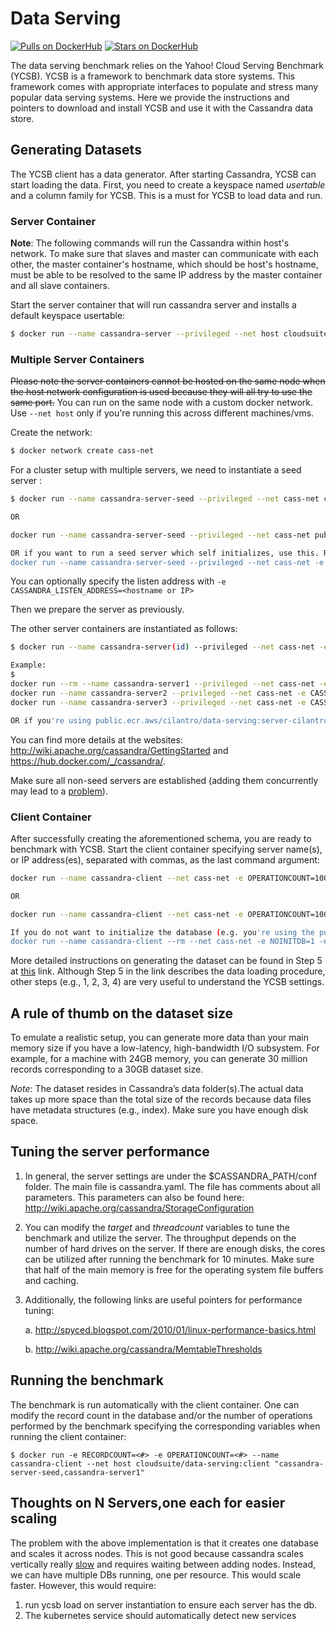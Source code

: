 # Data Serving

[![Pulls on DockerHub][dhpulls]][dhrepo] [![Stars on DockerHub][dhstars]][dhrepo]

The data serving benchmark relies on the Yahoo! Cloud Serving Benchmark (YCSB). YCSB is a framework to benchmark data store systems. This framework comes with appropriate interfaces to populate and stress many popular data serving systems. Here we provide the instructions and pointers to download and install YCSB and use it with the Cassandra data store.

## Generating Datasets

The YCSB client has a data generator. After starting Cassandra, YCSB can start loading the data. First, you need to create a keyspace named *usertable* and a column family for YCSB. This is a must for YCSB to load data and run.



### Server Container

**Note**: The following commands will run the Cassandra within host's network. To make sure that slaves and master can communicate with each other, the master container's hostname, which should be host's hostname, must be able to be resolved to the same IP address by the master container and all slave containers. 

Start the server container that will run cassandra server and installs a default keyspace usertable:

```bash
$ docker run --name cassandra-server --privileged --net host cloudsuite/data-serving:server
```
### Multiple Server Containers

~~Please note the server containers cannot be hosted on the same node when the host network configuration is used because they will all try to use the same port.~~
You can run on the same node with a custom docker network. Use `--net host` only if you're running this across different machines/vms. 

Create the network:
```bash
$ docker network create cass-net
```

For a cluster setup with multiple servers, we need to instantiate a seed server :

```bash
$ docker run --name cassandra-server-seed --privileged --net cass-net cloudsuite/data-serving:server

OR

docker run --name cassandra-server-seed --privileged --net cass-net public.ecr.aws/cilantro/data-serving:server

OR if you want to run a seed server which self initializes, use this. Remember to set recordcount equal to your client's.
docker run --name cassandra-server-seed --privileged --net cass-net -e RECORDCOUNT=1000 public.ecr.aws/cilantro/data-serving:server-cilantro
```

You can optionally specify the listen address with `-e CASSANDRA_LISTEN_ADDRESS=<hostname or IP>`

Then we prepare the server as previously.

The other server containers are instantiated as follows:

```bash
$ docker run --name cassandra-server(id) --privileged --net cass-net -e CASSANDRA_SEEDS=cassandra-server-seed cloudsuite/data-serving:server

Example:
$ 
docker run --rm --name cassandra-server1 --privileged --net cass-net -e CASSANDRA_SEEDS=cassandra-server-seed public.ecr.aws/cilantro/data-serving:server
docker run --name cassandra-server2 --privileged --net cass-net -e CASSANDRA_SEEDS=cassandra-server-seed cloudsuite/data-serving:server
docker run --name cassandra-server3 --privileged --net cass-net -e CASSANDRA_SEEDS=cassandra-server-seed cloudsuite/data-serving:server

OR if you're using public.ecr.aws/cilantro/data-serving:server-cilantro, simply create more of them as indepdent DBs
```

You can find more details at the websites: http://wiki.apache.org/cassandra/GettingStarted and https://hub.docker.com/_/cassandra/.

Make sure all non-seed servers are established (adding them concurrently may lead to a [problem](https://docs.datastax.com/en/cassandra/2.1/cassandra/operations/ops_add_node_to_cluster_t.html)).

### Client Container
After successfully creating the aforementioned schema, you are ready to benchmark with YCSB.
Start the client container specifying server name(s), or IP address(es), separated with commas, as the last command argument:

```bash
docker run --name cassandra-client --net cass-net -e OPERATIONCOUNT=1000 -e RECORDCOUNT=5000 -e THREADCOUNT=16 cloudsuite/data-serving:client "cassandra-server-seed,cassandra-server1" /tmp

OR

docker run --name cassandra-client --net cass-net -e OPERATIONCOUNT=1000 -e RECORDCOUNT=5000 -e THREADCOUNT=16 public.ecr.aws/cilantro/data-serving:client "cassandra-server-seed,cassandra-server1" /tmp

If you do not want to initialize the database (e.g. you're using the public.ecr.aws/cilantro/data-serving:server-cilantro image), set NOINITDB=1
docker run --name cassandra-client --rm --net cass-net -e NOINITDB=1 -e OPERATIONCOUNT=1000 -e RECORDCOUNT=1000 -e THREADCOUNT=16 public.ecr.aws/cilantro/data-serving:client "cassandra-server-seed,cassandra-server-seed2" /tmp
```

More detailed instructions on generating the dataset can be found in Step 5 at [this](http://github.com/brianfrankcooper/YCSB/wiki/Running-a-Workload) link. Although Step 5 in the link describes the data loading procedure, other steps (e.g., 1, 2, 3, 4) are very useful to understand the YCSB settings.

A rule of thumb on the dataset size
-----------------------------------
To emulate a realistic setup, you can generate more data than your main memory size if you have a low-latency, high-bandwidth I/O subsystem. For example, for a machine with 24GB memory, you can generate 30 million records corresponding to a 30GB dataset size.

_Note_: The dataset resides in Cassandra’s data folder(s).The actual data takes up more space than the total size of the records because data files have metadata structures (e.g., index). Make sure you have enough disk space.

Tuning the server performance
-----------------------------
1. In general, the server settings are under the $CASSANDRA_PATH/conf folder. The main file is cassandra.yaml. The file has comments about all parameters. This parameters can also be found here: http://wiki.apache.org/cassandra/StorageConfiguration
2. You can modify the *target* and *threadcount* variables to tune the benchmark and utilize the server. The throughput depends on the number of hard drives on the server. If there are enough disks, the cores can be utilized after running the benchmark for 10 minutes. Make sure that half of the main memory is free for the operating system file buffers and caching.
3. Additionally, the following links are useful pointers for performance tuning:

	a. http://spyced.blogspot.com/2010/01/linux-performance-basics.html

	b. http://wiki.apache.org/cassandra/MemtableThresholds

Running the benchmark
---------------------
The benchmark is run automatically with the client container. One can modify the record count in the database and/or the number of operations performed by the benchmark specifying the corresponding variables when running the client container:
```
$ docker run -e RECORDCOUNT=<#> -e OPERATIONCOUNT=<#> --name cassandra-client --net host cloudsuite/data-serving:client "cassandra-server-seed,cassandra-server1"
```

[dhrepo]: https://hub.docker.com/r/cloudsuite/data-serving/ "DockerHub Page"
[dhpulls]: https://img.shields.io/docker/pulls/cloudsuite/data-serving.svg "Go to DockerHub Page"
[dhstars]: https://img.shields.io/docker/stars/cloudsuite/data-serving.svg "Go to DockerHub Page"

Thoughts on N Servers,one each for easier scaling
---------------------

The problem with the above implementation is that it creates one database and scales it across nodes.
This is not good because cassandra scales vertically really [slow](https://docs.datastax.com/en/cassandra-oss/2.1/cassandra/operations/ops_add_node_to_cluster_t.html) and requires waiting between adding nodes.
Instead, we can have multiple DBs running, one per resource. This would scale faster.
However, this would require:

1. run ycsb load on server instantiation to ensure each server has the db.
2. The kubernetes service should automatically detect new services